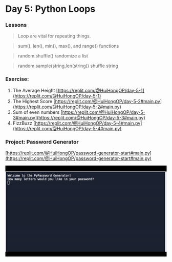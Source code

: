 # Day 5: Python Loops

### Lessons
> Loop are vital for repeating things.

> sum(), len(), min(), max(), and range() functions

> random.shuffle() randomize a list 

> random.sample(string,len(string)) shuffle string

### Exercise:
1. The Average Height [https://replit.com/@HuiHongOP/day-5-1](https://replit.com/@HuiHongOP/day-5-1)
2. The Highest Score [https://replit.com/@HuiHongOP/day-5-2#main.py](https://replit.com/@HuiHongOP/day-5-2#main.py)
3. Sum of even numbers [https://replit.com/@HuiHongOP/day-5-3#main.py](https://replit.com/@HuiHongOP/day-5-3#main.py)
4. FizzBuzz [https://replit.com/@HuiHongOP/day-5-4#main.py](https://replit.com/@HuiHongOP/day-5-4#main.py)

### Project: Password Generator
[https://replit.com/@HuiHongOP/password-generator-start#main.py](https://replit.com/@HuiHongOP/password-generator-start#main.py)

<img src = "Demo/day5.gif">